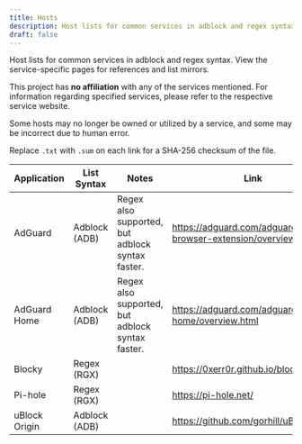 ```yaml
---
title: Hosts
description: Host lists for common services in adblock and regex syntax.
draft: false
---
```


Host lists for common services in adblock and regex syntax. View the service-specific pages for references and list mirrors.

This project has **no affiliation** with any of the services mentioned. For information regarding specified services, please refer to the respective service website.

Some hosts may no longer be owned or utilized by a service, and some may be incorrect due to human error.

Replace `.txt` with `.sum` on each link for a SHA-256 checksum of the file.

| Application | List Syntax | Notes | Link |
| ----------- | ----------- | ----- | ---- |
| AdGuard | Adblock (ADB) | Regex also supported, but adblock syntax faster. | https://adguard.com/adguard-browser-extension/overview.html |
| AdGuard Home | Adblock (ADB) | Regex also supported, but adblock syntax faster. | https://adguard.com/adguard-home/overview.html |
| Blocky | Regex (RGX) | | https://0xerr0r.github.io/blocky/latest/ |
| Pi-hole | Regex (RGX) | | https://pi-hole.net/ |
| uBlock Origin | Adblock (ADB) | | https://github.com/gorhill/uBlock |
